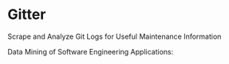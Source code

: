 # Gitter
Scrape and Analyze Git Logs for Useful Maintenance Information

Data Mining of Software Engineering Applications:
